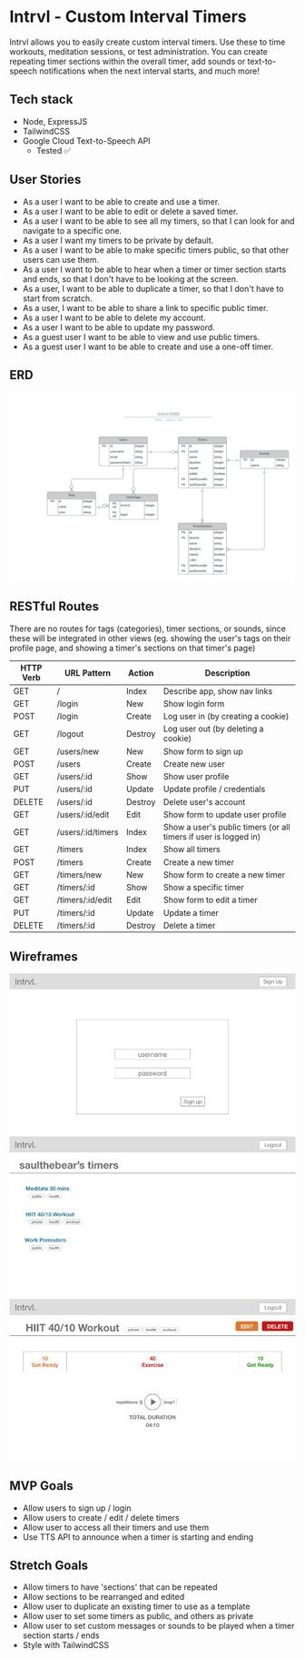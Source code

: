 # Intrvl - Custom Interval Timers

Intrvl allows you to easily create custom interval timers. Use these to time workouts, meditation sessions, or test administration. You can create repeating timer sections within the overall timer, add sounds or text-to-speech notifications when the next interval starts, and much more!

## Tech stack

- Node, ExpressJS
- TailwindCSS
- Google Cloud Text-to-Speech API
  - Tested ✅

## User Stories

- As a user I want to be able to create and use a timer.
- As a user I want to be able to edit or delete a saved timer.
- As a user I want to be able to see all my timers, so that I can look for and navigate to a specific one.
- As a user I want my timers to be private by default.
- As a user I want to be able to make specific timers public, so that other users can use them.
- As a user I want to be able to hear when a timer or timer section starts and ends, so that I don't have to be looking at the screen.
- As a user, I want to be able to duplicate a timer, so that I don't have to start from scratch.
- As a user, I want to be able to share a link to specific public timer.
- As a user I want to be able to delete my account.
- As a user I want to be able to update my password.
- As a guest user I want to be able to view and use public timers.
- As a guest user I want to be able to create and use a one-off timer.

## ERD

![ERD Diagram](ERD.png)

## RESTful Routes

There are no routes for tags (categories), timer sections, or sounds, since these will be integrated in other views (eg. showing the user's tags on their profile page, and showing a timer's sections on that timer's page)

| HTTP Verb | URL Pattern       | Action  | Description                                                      |
| --------- | ----------------- | ------- | ---------------------------------------------------------------- |
| GET       | /                 | Index   | Describe app, show nav links                                     |
| GET       | /login            | New     | Show login form                                                  |
| POST      | /login            | Create  | Log user in (by creating a cookie)                               |
| GET       | /logout           | Destroy | Log user out (by deleting a cookie)                              |
| GET       | /users/new        | New     | Show form to sign up                                             |
| POST      | /users            | Create  | Create new user                                                  |
| GET       | /users/:id        | Show    | Show user profile                                                |
| PUT       | /users/:id        | Update  | Update profile / credentials                                     |
| DELETE    | /users/:id        | Destroy | Delete user's account                                            |
| GET       | /users/:id/edit   | Edit    | Show form to update user profile                                 |
| GET       | /users/:id/timers | Index   | Show a user's public timers (or all timers if user is logged in) |
| GET       | /timers           | Index   | Show all timers                                                  |
| POST      | /timers           | Create  | Create a new timer                                               |
| GET       | /timers/new       | New     | Show form to create a new timer                                  |
| GET       | /timers/:id       | Show    | Show a specific timer                                            |
| GET       | /timers/:id/edit  | Edit    | Show form to edit a timer                                        |
| PUT       | /timers/:id       | Update  | Update a timer                                                   |
| DELETE    | /timers/:id       | Destroy | Delete a timer                                                   |

## Wireframes

![Sign up page wireframe](wireframe1.png)
![Timers index page wireframe](wireframe2.png)
![Timer show page wireframe](wireframe3.png)

## MVP Goals

- Allow users to sign up / login
- Allow users to create / edit / delete timers
- Allow user to access all their timers and use them
- Use TTS API to announce when a timer is starting and ending

## Stretch Goals

- Allow timers to have 'sections' that can be repeated
- Allow sections to be rearranged and edited
- Allow user to duplicate an existing timer to use as a template
- Allow user to set some timers as public, and others as private
- Allow user to set custom messages or sounds to be played when a timer section starts / ends
- Style with TailwindCSS
